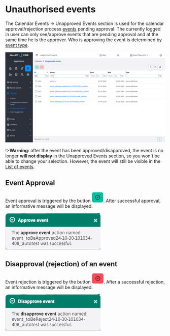 # Unauthorised events

The Calendar Events -> Unapproved Events section is used for the calendar approval/rejection process [events](../README.md) pending approval. The currently logged in user can only see/approve events that are pending approval and at the same time he is the approver. Who is approving the event is determined by [event type](../calendar-types/README.md).

![](page.png)

!>**Warning:** after the event has been approved/disapproved, the event is no longer **will not display** in the Unapproved Events section, so you won't be able to change your selection. However, the event will still be visible in the [List of events](../README.md).

## Event Approval

Event approval is triggered by the button ![](approve_button.png ":no-zoom"). After successful approval, an informative message will be displayed.

![](approved_toast.png)

## Disapproval (rejection) of an event

Event rejection is triggered by the button ![](reject_button.png ":no-zoom"). After a successful rejection, an informative message will be displayed.

![](rejected_toast.png)
